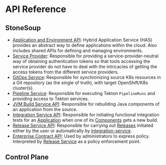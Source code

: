 # API Reference

## StoneSoup

- [Application and Environment API](application-environment-api.md): Hybrid Application Service (HAS) provides an abstract way to define applications within the cloud. Also includes shared APIs for defining and managing environments.
- [Service Provider](service-provider.md): Responsible for providing a service-provider-neutral way of obtaining authentication tokens so that tools accessing the service provider do not have to deal with the intricacies of getting the access tokens from the different service providers.
- [GitOps Service](gitops.md): Responsible for synchronizing source K8s resources in a Git repository (as the single of truth), with target OpenShift/K8s cluster(s).
- [Pipeline Service](pipeline-service.md): Responsible for executing Tekton `PipelineRuns` and providing access to Tekton services.
- [JVM Build Service API](jvm-build-service.md): Responsible for rebuilding Java components of an application from the source.
- [Integration Service API](integration-service.md): Responsible for initiating functional integration tests for an [Application] when one of its [Components] gets a new build.
- [Release Service API](release-service.md): Responsible for carrying out [Releases] initiated either by the user or automatically by [integration-service](integration-service.md).
- [Enterprise Contract API](enterprise-contract.md): Used by administrators to express policy. Interpreted by [Release Service](release-service.md) as a policy enforcement point.

## Control Plane

[Application]: application-environment-api.md#application
[Components]: application-environment-api.md#component
[Releases]: release-service.md#release
